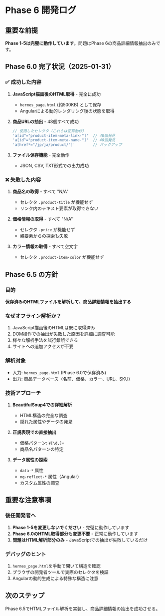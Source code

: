 # Phase 6 開発ログ

## 重要な前提
**Phase 1-5は完璧に動作しています**。問題はPhase 6の商品詳細情報抽出のみです。

## Phase 6.0 完了状況（2025-01-31）

### ✅ 成功した内容
1. **JavaScript描画後のHTML取得** - 完全に成功
   - `hermes_page.html` (約500KB) として保存
   - Angularによる動的レンダリング後の状態を取得
   
2. **商品URLの抽出** - 48個すべて成功
   ```javascript
   // 使用したセレクタ（これらは正常動作）
   'a[id^="product-item-meta-link-"]'  // 48個発見
   'a[id^="product-item-meta-name-"]'  // 48個発見
   'a[href*="/jp/ja/product/"]'        // バックアップ
   ```

3. **ファイル保存機能** - 完全動作
   - JSON, CSV, TXT形式での出力成功

### ❌ 失敗した内容
1. **商品名の取得** - すべて "N/A"
   - セレクタ `.product-title` が機能せず
   - リンク内のテキスト要素が取得できない

2. **価格情報の取得** - すべて "N/A"
   - セレクタ `.price` が機能せず
   - 親要素からの探索も失敗

3. **カラー情報の取得** - すべて空文字
   - セレクタ `.product-item-color` が機能せず

## Phase 6.5 の方針

### 目的
**保存済みのHTMLファイルを解析して、商品詳細情報を抽出する**

### なぜオフライン解析か？
1. JavaScript描画後のHTMLは既に取得済み
2. DOM操作での抽出が失敗した原因を詳細に調査可能
3. 様々な解析手法を試行錯誤できる
4. サイトへの追加アクセスが不要

### 解析対象
- 入力: `hermes_page.html` (Phase 6.0で保存済み)
- 出力: 商品データベース（名前、価格、カラー、URL、SKU）

### 技術アプローチ
1. **BeautifulSoup4での詳細解析**
   - HTML構造の完全な調査
   - 隠れた属性やデータの発見
   
2. **正規表現での直接抽出**
   - 価格パターン: `¥[\d,]+`
   - 商品名パターンの特定

3. **データ属性の探索**
   - `data-*` 属性
   - `ng-reflect-*` 属性（Angular）
   - カスタム属性の調査

## 重要な注意事項

### 後任開発者へ
1. **Phase 1-5を変更しないでください** - 完璧に動作しています
2. **Phase 6.0のHTML取得部分も変更不要** - 正常に動作しています
3. **問題はHTML解析部分のみ** - JavaScriptでの抽出が失敗しているだけ

### デバッグのヒント
1. `hermes_page.html`を手動で開いて構造を確認
2. ブラウザの開発者ツールで実際のセレクタを検証
3. Angularの動的生成による特殊な構造に注意

## 次のステップ
Phase 6.5でHTMLファイル解析を実装し、商品詳細情報の抽出を成功させる。